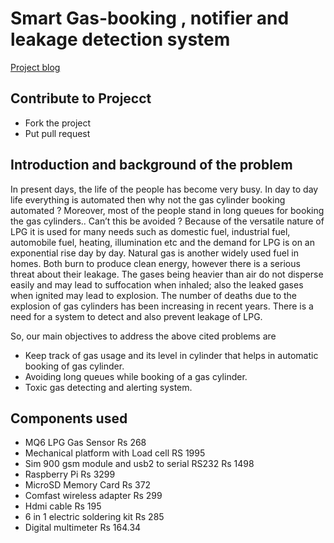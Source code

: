 ﻿# Smart Gas-booking , notifier and leakage detection system

[Project blog](http://epicsdora.blogspot.in/)

## Contribute to Projecct

* Fork the project
* Put pull request

## Introduction and background of the problem

  In present days, the life of the people has become very busy. In day to day life everything is automated then why not the gas cylinder booking automated ? Moreover, most of the people stand in long queues for booking the gas cylinders.. Can’t this be avoided ? Because of the versatile nature of LPG it is used for many needs such as domestic fuel, industrial fuel, automobile fuel, heating, illumination etc and the demand for LPG is on an exponential rise day by day. Natural gas is another widely used fuel in homes. Both burn to produce clean energy, however there is a serious threat about their leakage. The gases being heavier than air do not disperse easily and may lead to suffocation when inhaled; also the leaked gases when ignited may lead to explosion. The number of deaths due to the explosion of gas cylinders has been increasing in recent years. There is  a need for a system to detect and also prevent leakage of LPG.

So, our main objectives to address the above cited problems are   
* Keep track of gas usage and its level in cylinder that helps in automatic booking of gas cylinder.  
* Avoiding long queues while booking of a gas cylinder.  
* Toxic gas detecting and alerting system.  


## Components used

* MQ6 LPG Gas Sensor  Rs 268 
* Mechanical platform with Load cell RS 1995
* Sim 900 gsm module and usb2 to serial RS232  Rs 1498
* Raspberry Pi Rs 3299
* MicroSD Memory Card Rs 372
* Comfast wireless adapter Rs 299
* Hdmi cable Rs 195
* 6 in 1 electric soldering kit  Rs 285
* Digital multimeter Rs 164.34